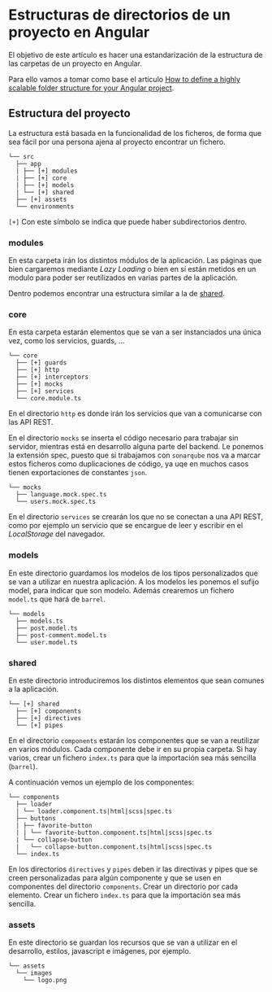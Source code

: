 # Estructuras de directorios de un proyecto en Angular

El objetivo de este artículo es hacer una estandarización de la estructura de las carpetas de un proyecto en Angular.

Para ello vamos a tomar como base el artículo [How to define a highly scalable folder structure for your Angular project](https://itnext.io/choosing-a-highly-scalable-folder-structure-in-angular-d987de65ec7).

## Estructura del proyecto

La estructura está basada en la funcionalidad de los ficheros, de forma que sea fácil por una persona ajena al proyecto encontrar un fichero.

```
└── src
  ├── app
  | ├── [+] modules
  | ├── [+] core
  | ├── [+] models
  | └── [+] shared
  ├── [+] assets
  └── environments
```

`[+]` Con este símbolo se indica que puede haber subdirectorios dentro.

### modules

En esta carpeta irán los distintos módulos de la aplicación. Las páginas que bien cargaremos mediante _Lazy Loading_ o bien en sí están metidos en un modulo para poder ser reutilizados en varias partes de la aplicación.

Dentro podemos encontrar una estructura similar a la de [shared](#shared).

### core

En esta carpeta estarán elementos que se van a ser instanciados una única vez, como los servicios, guards, ...

```
└── core
  ├── [+] guards
  ├── [+] http
  ├── [+] interceptors
  ├── [+] mocks
  ├── [+] services
  └── core.module.ts
```

En el directorio `http` es donde irán los servicios que van a comunicarse con las API REST.

En el directorio `mocks` se inserta el código necesario para trabajar sin servidor, mientras está en desarrollo alguna parte del backend. Le ponemos la extensión spec, puesto que si trabajamos con `sonarqube` nos va a marcar estos ficheros como duplicaciones de código, ya uqe en muchos casos tienen exportaciones de constantes `json`.

```
└── mocks
  ├── language.mock.spec.ts
  └── users.mock.spec.ts
```

En el directorio `services` se crearán los que no se conectan a una API REST, como por ejemplo un servicio que se encargue de leer y escribir en el _LocalStorage_ del navegador.

### models

En este directorio guardamos los modelos de los tipos personalizados que se van a utilizar en nuestra aplicación. A los modelos les ponemos el sufijo model, para indicar que son modelo. Además crearemos un fichero `model.ts` que hará de `barrel`.

```
└── models
  ├── models.ts
  ├── post.model.ts
  ├── post-comment.model.ts
  └── user.model.ts
```

### shared

En este directorio introduciremos los distintos elementos que sean comunes a la aplicación.

```
└── [+] shared
  ├── [+] components
  ├── [+] directives
  └── [+] pipes
```

En el directorio `components` estarán los componentes que se van a reutilizar en varios módulos. Cada componente debe ir en su propia carpeta. Si hay varios, crear un fichero `index.ts` para que la importación sea más sencilla (`barrel`).

A continuación vemos un ejemplo de los componentes:

```
└── components
  ├── loader
  | └── loader.component.ts|html|scss|spec.ts
  ├── buttons
  | ├── favorite-button
  | | └── favorite-button.component.ts|html|scss|spec.ts
  | └── collapse-button
  |   └── collapse-button.component.ts|html|scss|spec.ts
  └── index.ts
```

En los directorios `directives` y `pipes` deben ir las directivas y pipes que se creen personalizadas para algún componente y que se usen en componentes del directorio `components`. Crear un directorio por cada elemento. Crear un fichero `index.ts` para que la importación sea más sencilla.

### assets

En este directorio se guardan los recursos que se van a utilizar en el desarrollo, estilos, javascript e imágenes, por ejemplo.

```
└── assets
  └── images
    └── logo.png
```

